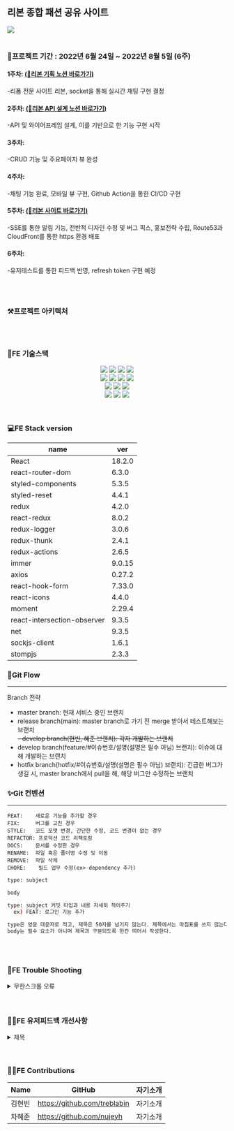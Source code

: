<h2 align="left"> 리본 종합 패션 공유 사이트</h2>
<img src="https://user-images.githubusercontent.com/105181604/181456826-d342485e-99c7-4f0c-8e28-b8c9870b9195.png">

<br>
<br>
<div align="left">
<h3 align="left">📅프로젝트 기간 : 2022년 6월 24일 ~ 2022년 8월 5일 (6주)</h3>
  <h4 align="left">1주차:
    <span><a href="https://www.notion.so/99-8-08bf4916b9e548279d160ba596f9ac2e">(🔗리본 기획 노션 바로가기)</a></span></h4>
<p align="left">-리폼 전문 사이트 리본, socket을 통해 실시간 채팅 구현 결정 </p>
  <h4 align="left">2주차:
    <span><a href="https://www.notion.so/API-3078c33df93d4bc180531687a99b2757">(🔗리본 API 설계 노션 바로가기)</a></span></h4>
<p align="left">-API 및 와이어프레임 설계, 이를 기반으로 한 기능 구현 시작 </p>
  <h4 align="left">3주차:</h4>
<p align="left">-CRUD 기능 및 주요페이지 뷰 완성 </p>
  <h4 align="left">4주차:</h4>
<p align="left">-채팅 기능 완료, 모바일 뷰 구현, Github Action을 통한 CI/CD 구현 </p>
  <h4 align="left">5주차:
    <span><a href="https://ribborn.kr">(🔗리본 사이트 바로가기)</a></span></h4>
<p align="left">-SSE를 통한 알림 기능, 전반적 디자인 수정 및 버그 픽스, 홍보전략 수립, Route53과 CloudFront를 통한 https 환경 배포 </p>
  <h4 align="left">6주차:</h4>
<p align="left">-유저테스트를 통한 피드백 반영, refresh token 구현 예정 </p>
</div>
  
<br>
<br>
<h3 align="left">⚒️프로젝트 아키텍처</h3>
  
<br>
<br>

<h3 align="left">📱FE 기술스택</h3>
<div width="100" align="center">
<img src="https://img.shields.io/badge/React-61DAFB?style=for-the-badge&logo=React&logoColor=black">
<img src="https://img.shields.io/badge/html-E34F26?style=for-the-badge&logo=html5&logoColor=white">
<img src="https://img.shields.io/badge/css-1572B6?style=for-the-badge&logo=css3&logoColor=white">
<img src="https://img.shields.io/badge/javascript-F7DF1E?style=for-the-badge&logo=javascript&logoColor=black">
<br>
<img src="https://img.shields.io/badge/StompJS-008000?style=for-the-badge&logo=stompjs&logoColor=white">
<img src="https://img.shields.io/badge/SockJS-008000?style=for-the-badge&logo=sockjs&logoColor=white">
<img src="https://img.shields.io/badge/Styled Components-F893D1?style=for-the-badge&logo=styledComponents&logoColor=white">
<img src="https://img.shields.io/badge/Redux-764ABC?style=for-the-badge&logo=Redux&logoColor=white"> 
<br>
<img src="https://img.shields.io/badge/Notion-000000?style=for-the-badge&logo=Notion&logoColor=white">
<img src="https://img.shields.io/badge/Github-000000?style=for-the-badge&logo=github&logoColor=white">
<img src="https://img.shields.io/badge/Github%20Actions-000000?style=for-the-badge&logo=github-actions&logoColor=white">
<br>
<img src="https://img.shields.io/badge/AWS%20S3-FF9900?style=for-the-badge&logo=amazonaws&logoColor=white"/>
<img src="https://img.shields.io/badge/AWS%20CloudFront-FF9900?style=for-the-badge&logo=amazonaws&logoColor=white"/>
<img src="https://img.shields.io/badge/AWS%20Route%2053-FF9900?style=for-the-badge&logo=amazonaws&logoColor=white"/>

</div>

<br>
<br>
<h3 align="left">💻FE Stack version</h3>
<div align="center">
  
  |name|ver|
|------|---|
| React |18.2.0|
| react-router-dom |6.3.0|
| styled-components |5.3.5|
| styled-reset |4.4.1|
| redux |4.2.0|
| react-redux |8.0.2|
| redux-logger |3.0.6|
| redux-thunk |2.4.1|
| redux-actions |2.6.5|
| immer |9.0.15|
| axios |0.27.2|
| react-hook-form |7.33.0|
| react-icons |4.4.0|
| moment |2.29.4|
| react-intersection-observer |9.3.5|
| net |9.3.5|
| sockjs-client |1.6.1|
| stompjs |2.3.3|

  
</div>

### 📩Git Flow

---

Branch 전략
- master branch: 현재 서비스 중인 브랜치 <br>
- release branch(main): master branch로 가기 전 merge 받아서 테스트해보는 브랜치 <br>
~~- develop branch(현빈, 혜준 브랜치): 각자 개발하는 브랜치~~ <br>
- develop branch(feature/#이슈번호/설명(설명은 필수 아님) 브랜치): 이슈에 대해 개발하는 브랜치 <br>
- hotfix branch(hotfix/#이슈번호/설명(설명은 필수 아님) 브랜치): 긴급한 버그가 생길 시, master branch에서 pull을 해, 해당 버그만 수정하는 브랜치 <br>

### ✨Git 컨벤션

---

```
FEAT:    새로운 기능을 추가할 경우
FIX:     버그를 고친 경우
STYLE:   코드 포맷 변경, 간단한 수정, 코드 변경이 없는 경우
REFACTOR: 프로덕션 코드 리팩토링
DOCS:    문서를 수정한 경우
RENAME:  파일 혹은 폴더명 수정 및 이동
REMOVE:  파일 삭제
CHORE:    빌드 업무 수정(ex> dependency 추가)
```

```bash
type: subject

body

type: subject 커밋 타입과 내용 자세히 적어주기
  ex) FEAT: 로그인 기능 추가

type은 영문 대문자로 적고, 제목은 50자를 넘기지 않는다. 제목에서는 마침표를 쓰지 않는다.
body는 필수 요소가 아니며 제목과 구분되도록 한칸 띄어서 작성한다.
```
  
  <br>
  <br>
 <h3 align="left">🤔FE Trouble Shooting</h3>  
 
  <details>
    <summary>무한스크롤 오류</summary>
      <div markdown="1">
        <br>
      문제 상황: 카테고리나 정렬순을 변경하면 무한스크롤이 작동하지 않고 첫 페이지만 로딩되는 문제 <br> <br>
      문제 이유: 카테고리나 정렬순을 변경하면 useEffect로 page가 0으로 변경되는데, 게시글을 불러오는 useEffect는 의존성배열에 카테고리, 정렬순, page가 모두 포함되어, 카테고리나 정렬순은 변경되었지만 page는 그대로인 요청 하나랑, 카테고리나 정렬순과 함께 page도 0으로 변경된 요청 하나가 감. 카테고리나 정렬순은 변경되었지만 page는 그대로인 요청은 빈배열로 오는 경우가 있고, 그 경우 모든 페이지가 로드되었다고 판단하고 loadedEverything 변수가 true가 되어 더이상 무한스크롤이 작동하지 않음 <br> <br>
      해결 방안: 게시글을 불러오는 useEffect에 의존성배열을 page만 넣고, page가 0일 때 카테고리나 정렬순이 변경되면 게시글을 불러오도록 예외처리해줌
      </div>
   </details>

  <br>
  <br>
  
   <h3 align="left">🙆‍♀️FE 유저피드백 개선사항</h3>  
 
  <details>
    <summary>제목</summary>
      <div markdown="1">
        <br>
      내용
      </div>
   </details>
  
  <br>
  <br>
  
 <h3 align="left">👨‍💻FE Contributions</h3>  
  
|   Name  | GitHub | 자기소개 |
| ----- | --- | --- |
| 김현빈 | https://github.com/treblabin | 자기소개 |
| 차혜준 | https://github.com/nujeyh | 자기소개 |
